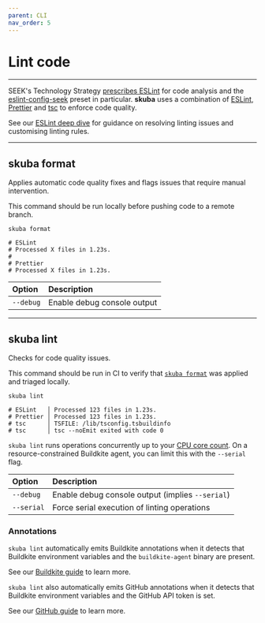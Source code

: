 ```yaml
---
parent: CLI
nav_order: 5
---
```


# Lint code

---

SEEK's Technology Strategy [prescribes ESLint] for code analysis and the [eslint-config-seek] preset in particular.
**skuba** uses a combination of [ESLint], [Prettier] and [tsc] to enforce code quality.

See our [ESLint deep dive] for guidance on resolving linting issues and customising linting rules.

---

## skuba format

Applies automatic code quality fixes and flags issues that require manual intervention.

This command should be run locally before pushing code to a remote branch.

```shell
skuba format

# ESLint
# Processed X files in 1.23s.
#
# Prettier
# Processed X files in 1.23s.
```

| Option    | Description                 |
| :-------- | :-------------------------- |
| `--debug` | Enable debug console output |

---

## skuba lint

Checks for code quality issues.

This command should be run in CI to verify that [`skuba format`] was applied and triaged locally.

```shell
skuba lint

# ESLint   │ Processed 123 files in 1.23s.
# Prettier │ Processed 123 files in 1.23s.
# tsc      │ TSFILE: /lib/tsconfig.tsbuildinfo
# tsc      │ tsc --noEmit exited with code 0
```

`skuba lint` runs operations concurrently up to your [CPU core count].
On a resource-constrained Buildkite agent,
you can limit this with the `--serial` flag.

| Option     | Description                                      |
| :--------- | :----------------------------------------------- |
| `--debug`  | Enable debug console output (implies `--serial`) |
| `--serial` | Force serial execution of linting operations     |

### Annotations

`skuba lint` automatically emits Buildkite annotations when it detects that Buildkite environment variables and the `buildkite-agent` binary are present.

See our [Buildkite guide] to learn more.

`skuba lint` also automatically emits GitHub annotations when it detects that Buildkite environment variables and the GitHub API token is set.

See our [GitHub guide] to learn more.

[`skuba format`]: #skuba-format
[buildkite guide]: ../deep-dives/buildkite.md
[cpu core count]: https://nodejs.org/api/os.html#os_os_cpus
[eslint deep dive]: ../deep-dives/eslint.md
[eslint-config-seek]: https://github.com/seek-oss/eslint-config-seek
[eslint]: https://eslint.org/
[github guide]: ../deep-dives/github.md
[prescribes eslint]: https://tech-strategy.ssod.skinfra.xyz/docs/v1/technology.html#typescript
[prettier]: https://prettier.io/
[tsc]: https://www.typescriptlang.org/docs/handbook/compiler-options.html
